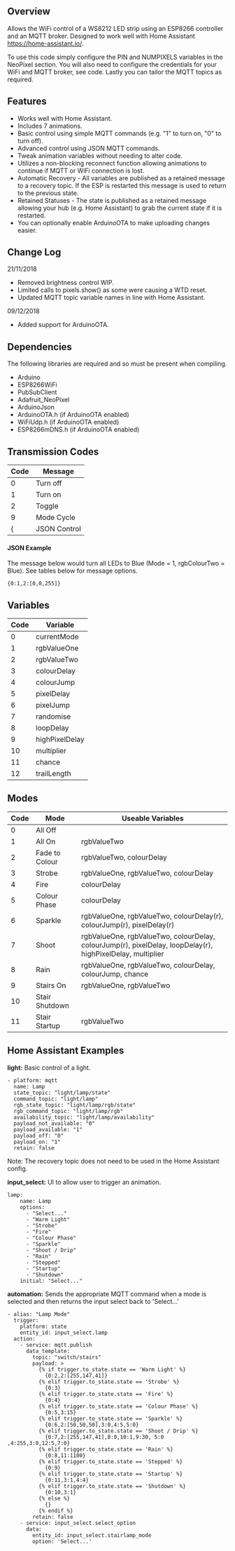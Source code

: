 ## Overview
Allows the WiFi control of a WS8212 LED strip using an ESP8266 controller and an MQTT broker. Designed to work well with Home Assistant https://home-assistant.io/.

To use this code simply configure the PIN and NUMPIXELS variables in the NeoPixel section. You will also need to configure the credentials for your WiFi and MQTT broker, see <REDACTED> code. Lastly you can tailor the MQTT topics as required.

## Features
* Works well with Home Assistant.
* Includes 7 animations.
* Basic control using simple MQTT commands (e.g. "1" to turn on, "0" to turn off).
* Advanced control using JSON MQTT commands.
* Tweak animation variables without needing to alter code.
* Utilizes a non-blocking reconnect function allowing animations to continue if MQTT or WiFi connection is lost.
* Automatic Recovery - All variables are published as a retained message to a recovery topic. If the ESP is restarted this message is used to return to the previous state.
* Retained Statuses - The state is published as a retained message allowing your hub (e.g. Home Assistant) to grab the current state if it is restarted.
* You can optionally enable ArduinoOTA to make uploading changes easier.

## Change Log
21/11/2018
* Removed brightness control WIP.
* Limited calls to pixels.show() as some were causing a WTD reset.
* Updated MQTT topic variable names in line with Home Assistant.

09/12/2018
* Added support for ArduinoOTA.

## Dependencies
The following libraries are required and so must be present when compiling.

* Arduino
* ESP8266WiFi
* PubSubClient
* Adafruit_NeoPixel
* ArduinoJson
* ArduinoOTA.h (if ArduinoOTA enabled)
* WiFiUdp.h (if ArduinoOTA enabled)
* ESP8266mDNS.h (if ArduinoOTA enabled)

## Transmission Codes
| Code | Message |
|---|---|
| 0 | Turn off |
| 1 | Turn on |
| 2 | Toggle |   
| 9 | Mode Cycle |
| { | JSON Control |

#### JSON Example
The message below would turn all LEDs to Blue (Mode = 1, rgbColourTwo = Blue). See tables below for message options.

`{0:1,2:[0,0,255]}`

## Variables
| Code | Variable |
|---|---|
| 0 | currentMode |
| 1 | rgbValueOne |
| 2 | rgbValueTwo |
| 3 | colourDelay |
| 4 | colourJump |
| 5 | pixelDelay |
| 6 | pixelJump |
| 7 | randomise |
| 8 | loopDelay |
| 9 | highPixelDelay |
| 10 | multiplier |
| 11 | chance |
| 12 | trailLength |

## Modes
| Code | Mode | Useable Variables |
|---|---|---|
| 0 | All Off |
| 1 | All On | rgbValueTwo |
| 2 | Fade to Colour | rgbValueTwo, colourDelay |
| 3 | Strobe | rgbValueOne, rgbValueTwo, colourDelay |
| 4 | Fire | colourDelay |
| 5 | Colour Phase | colourDelay |
| 6 | Sparkle | rgbValueOne, rgbValueTwo, colourDelay(r), colourJump(r), pixelDelay(r) |
| 7 | Shoot | rgbValueOne, rgbValueTwo, colourDelay, colourJump(r), pixelDelay, loopDelay(r), highPixelDelay, multiplier |
| 8 | Rain | rgbValueOne, rgbValueTwo, colourDelay, colourJump, chance |
| 9 | Stairs On | rgbValueOne, rgbValueTwo |
| 10 | Stair Shutdown | |
| 11 | Stair Startup | rgbValueTwo |

## Home Assistant Examples
**light:**
Basic control of a light.
```
- platform: mqtt
  name: Lamp
  state_topic: "light/lamp/state"
  command_topic: "light/lamp"
  rgb_state_topic: "light/lamp/rgb/state"
  rgb_command_topic: "light/lamp/rgb"
  availability_topic: "light/lamp/availability"
  payload_not_available: "0"
  payload_available: "1"
  payload_off: "0"
  payload_on: "1"
  retain: false
```
Note: The recovery topic does not need to be used in the Home Assistant config.

**input_select:**
UI to allow user to trigger an animation.
```
lamp:
    name: Lamp
    options:
      - "Select..."
      - "Warm Light"
      - "Strobe"
      - "Fire"
      - "Colour Phase"
      - "Sparkle"
      - "Shoot / Drip"
      - "Rain"
      - "Stepped"
      - "Startup"
      - "Shutdown"
    initial: "Select..."
```

**automation:**
Sends the appropriate MQTT command when a mode is selected and then returns the input select back to 'Select...'
```
- alias: "Lamp Mode"
  trigger:
    platform: state
    entity_id: input_select.lamp       
  action:
    - service: mqtt.publish
      data_template:
        topic: "switch/stairs"
        payload: >
          {% if trigger.to_state.state == 'Warm Light' %}
            {0:2,2:[255,147,41]}
          {% elif trigger.to_state.state == 'Strobe' %}
            {0:3}
          {% elif trigger.to_state.state == 'Fire' %}
            {0:4}
          {% elif trigger.to_state.state == 'Colour Phase' %}
            {0:5,3:15}
          {% elif trigger.to_state.state == 'Sparkle' %}
            {0:6,2:[50,50,50],3:0,4:5,5:0}
          {% elif trigger.to_state.state == 'Shoot / Drip' %}
            {0:7,2:[255,147,41],8:0,10:1,9:30, 5:0 ,4:255,3:0,12:5,7:0}
          {% elif trigger.to_state.state == 'Rain' %}
            {0:8,11:1100}
          {% elif trigger.to_state.state == 'Stepped' %}
            {0:9}
          {% elif trigger.to_state.state == 'Startup' %}
            {0:11,3:1,4:4}
          {% elif trigger.to_state.state == 'Shutdown' %}
            {0:10,3:1}
          {% else %}
            {}
          {% endif %}
        retain: false
    - service: input_select.select_option
      data:
        entity_id: input_select.stairlamp_mode
        option: 'Select...'
```